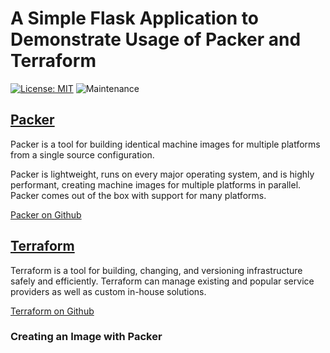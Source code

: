 # A Simple Flask Application to Demonstrate Usage of Packer and Terraform

[![License: MIT](https://img.shields.io/badge/License-MIT-yellow.svg)](https://opensource.org/licenses/MIT) ![Maintenance](https://img.shields.io/maintenance/yes/2019.svg)

## [Packer](https://www.packer.io/)

Packer is a tool for building identical machine images for multiple platforms from a single source configuration.

Packer is lightweight, runs on every major operating system, and is highly performant, creating machine images for multiple platforms in parallel. Packer comes out of the box with support for many platforms.

[Packer on Github](https://github.com/hashicorp/packer)

## [Terraform](https://www.terraform.io/)

Terraform is a tool for building, changing, and versioning infrastructure safely and efficiently. Terraform can manage existing and popular service providers as well as custom in-house solutions.

[Terraform on Github](https://github.com/hashicorp/terraform)

### Creating an Image with Packer
